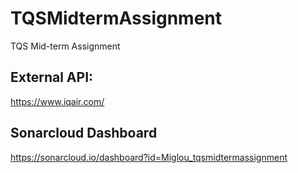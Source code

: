 # TQSMidtermAssignment
TQS Mid-term Assignment

## External API:
https://www.iqair.com/

## Sonarcloud Dashboard
https://sonarcloud.io/dashboard?id=Miglou_tqsmidtermassignment